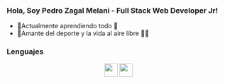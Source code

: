 ### Hola, Soy Pedro Zagal Melani - Full Stack Web Developer Jr!

- 🌱Actualmente aprendiendo todo 🚀
- 🥅Amante del deporte y la vida al aire libre 🚵‍♂️

### Lenguajes

<div style="text-align:center;">
  <img style="display:inline-block;" width="30px" src="https://cdn-icons-png.flaticon.com/512/5968/5968267.png"/>
  <img style="display:inline-block;" width="30px" src="https://cdn-icons-png.flaticon.com/512/732/732190.png"/>
</div>
